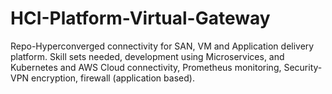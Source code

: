 # HCI-Platform-Virtual-Gateway
Repo-Hyperconverged connectivity for SAN, VM and Application delivery platform.
Skill sets needed, development using Microservices, and Kubernetes and AWS Cloud connectivity, Prometheus monitoring, Security-VPN encryption, firewall (application based).
